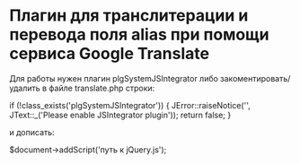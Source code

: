 # Плагин для транслитерации и перевода поля alias при помощи сервиса Google Translate

Для работы нужен плагин plgSystemJSIntegrator либо закоментировать/удалить в файле translate.php строки:

if (!class_exists('plgSystemJSIntegrator')) {
  JError::raiseNotice('', JText::_('Please enable JSIntegrator plugin'));
  return false;
}

и дописать:

$document->addScript('путь к jQuery.js');